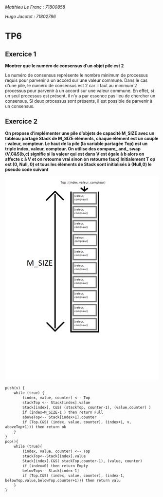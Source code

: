 *Matthieu Le Franc : 71800858*

*Hugo Jacotot : 71802786*

# TP6

## Exercice 1

**Montrer que le numéro de consensus d’un objet pile est 2**

Le numéro de consensus représente le nombre minimum de processus requis pour parvenir à un accord sur une valeur commune. Dans le cas d'une pile, le numéro de consensus est 2 car il faut au minimum 2 processus pour parvenir à un accord sur une valeur commune. En effet, si un seul processus est présent, il n'y a par essence pas lieu de chercher un consensus. Si deux processus sont présents, il est possible de parvenir à un consensus.

## Exercice 2

**On propose d’implémenter une pile d’objets de capacité M_SIZE avec un tableau partagé Stack de M_SIZE éléments, chaque élément est un couple : valeur, compteur. Le haut de la pile (la variable partagée Top) est un triple index, valeur, compteur. On utilise des compare_ and_ swap (V.C&S(b,c) signifie si la valeur qui est dans V est égale à b alors on affecte c à V et on retourne vrai sinon on retourne faux) Initialement T op est (0, Null, 0) et tous les éléments de Stack sont initialisés à (Null,0) le pseudo code suivant**

![pile](pile.png)

```
push(v) {
    while (true) {
        (index, value, counter) <-- Top
        stackTop <-- Stack[index].value
        Stack[index], C&S( (stackTop, counter-1), (value,counter) )
        if (index=M_SIZE-1 ) then return Full
        aboveTop<-- Stack[index+1].counter
        if (Top.C&S( (index, value, counter), (index+1, v, aboveTop+1))) then return ok
    }
}
pop(){
    while (true){
        (index, value, counter) <-- Top
        stackTop<--Stack[index].value
        Stack[index].C&S( stackTop,counter-1), (value, counter)
        if (index=0) then return Empty
        belowTop<-- Stack[index-1]
        if (Top.C&S( (index, value, counter), (index-1, belowTop.value,belowTop.counter+1))) then return valu
    }
}
```